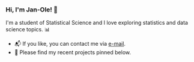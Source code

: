### Hi, I'm Jan-Ole! 👋

I'm a student of Statistical Science and I love exploring statistics and data science topics. 📊

* 📬 If you like, you can contact me via [e-mail](mailto:jan-ole.koslik@uni-bielefeld.de).
* 📌 Please find my recent projects pinned below.
